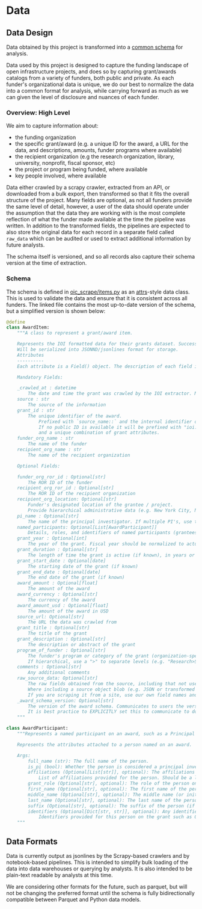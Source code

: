 # Data

## Data Design

Data obtained by this project is transformed into a [common schema](oic_scrape/items.py) for analysis.

Data used by this project is designed to capture the funding landscape of open infrastructure projects, and does so by capturing grant/awards catalogs from a variety of funders, both public and private. As each funder's organizational data is unique, we do our best to normalize the data into a common format for analysis, while carrying forward as much as we can given the level of disclosure and nuances of each funder.

### Overview: High Level

We aim to capture information about:
- the funding organization
- the specific grant/award (e.g. a unique ID for the award, a URL for the data, and descriptions, amounts, funder programs where available)
- the recipient organization (e.g the research organization, library, university, nonprofit, fiscal sponsor, etc)
- the project or program being funded, where available
- key people involved, where available

Data either crawled by a scrapy crawler, extracted from an API, or downloaded from a bulk export, then transformed so that it fits the overall structure of the project. Many fields are optional, as not all funders provide the same level of detail, however, a user of the data should operate under the assumption that the data they are working with is the most complete reflection of what the funder made available at the time the pipeline was written. In addition to the transformed fields, the pipelines are expected to also store the original data for each record in a separate field called `raw_data` which can be audited or used to extract additional information by future analysts.

The schema itself is versioned, and so all records also capture their schema version at the time of extraction.

### Schema

The schema is defined in [oic_scrape/items.py](oic_scrape/items.py) as an [attrs](https://www.attrs.org/en/stable/)-style data class. This is used to validate the data and ensure that it is consistent across all funders. The linked file contains the most up-to-date version of the schema, but a simplified version is shown below:

```python
@define
class AwardItem:
    """A class to represent a grant/award item.

    Represents the IOI formatted data for their grants dataset. Successor to the GrantItem class.
    Will be serialized into JSONND/jsonlines format for storage.
    Attributes
    ----------
    Each attribute is a Field() object. The description of each field is as follows (types are not):

    Mandatory Fields:

    _crawled_at : datetime
        The date and time the grant was crawled by the IOI extractor. Must be added by the crawler.
    source : str
        The source of the information
    grant_id : str
        The unique identifier of the award.
            Prefixed with `source_name::` and the internal identifier of the award.
            If no public ID is available it will be prefixed with "ioi:<source_name>::"
            and a unique combination of grant attributes.
    funder_org_name : str
        The name of the funder
    recipient_org_name : str
        The name of the recipient organization

    Optional Fields:

    funder_org_ror_id : Optional[str]
        The ROR ID of the funder
    recipient_org_ror_id : Optional[str]
        The ROR ID of the recipient organization
    recipient_org_location: Optional[str]
        Funder's designated location of the grantee / project.
        Provide hierarchical administrative data (e.g. New York City, New York, United States) or a well-formed address.
    pi_name : Optional[str]
        The name of the principal investigator. If multiple PI's, use the first one listed, and include the rest in named_participants.
    named_participants: Optional[List[AwardParticipant]]
        Details, roles, and identifiers of named participants (grantees) associated with the award. Should include the PI, if known.
    grant_year : Optional[int]
        The year of the grant. Fiscal year should be normalized to actual calendar year of issuance, as these can vary across funders.
    grant_duration : Optional[str]
        The length of time the grant is active (if known), in years or months.
    grant_start_date : Optional[date]
        The starting date of the grant (if known)
    grant_end_date : Optional[date]
        The end date of the grant (if known)
    award_amount : Optional[float]
        The amount of the award
    award_currency : Optional[str]
        The currency of the award
    award_amount_usd : Optional[float]
        The amount of the award in USD
    source_url: Optional[str]
        The URL the data was crawled from
    grant_title : Optional[str]
        The title of the grant
    grant_description : Optional[str]
        The description or abstract of the grant
    program_of_funder : Optional[str]
        The funder's program or category of the grant (organization-specific).
        If hierarchical, use a ">" to separate levels (e.g. "Research>Science>Physics")
    comments : Optional[str]
        Any additional comments
    raw_source_data: Optional[str]
        The raw fields obtained from the source, including that not used in the principal schema, in case we need to reference it later.
        Where including a source object blob (e.g. JSON or transformed XML), use the source's naming conventions.
        If you are scraping it from a site, use our own field names and conventions, where it makes sense.
    _award_schema_version: Optional[str]
        The version of the award schema. Communicates to users the version of the schema. Defaults to latest version provided in the package.
        It is best practice to EXPLICITLY set this to communicate to downstream users the expectations they should hold for the data.
    """

class AwardParticipant:
    """Represents a named participant on an award, such as a Principal Investigator.

    Represents the attributes attached to a person named on an award.

    Args:
        full_name (str): The full name of the person.
        is_pi (bool): Whether the person is considered a principal investigator. Defaults to False.
        affiliations (Optional[List[str]], optional): The affiliations of the person. Defaults to None.
            List of affiliations provided for the person. Should be a list if more than one affiliation is provided.
        grant_role (Optional[str], optional): The role of the person on the grant. Defaults to None.
        first_name (Optional[str], optional): The first name of the person (if specified). Defaults to None.
        middle_name (Optional[str], optional): The middle name (or initial) of the person (if specified). Defaults to None.
        last_name (Optional[str], optional): The last name of the person (if specified). Defaults to None.
        suffix (Optional[str], optional): The suffix of the person (if specified). Defaults to None.
        identifiers (Optional[Dict[str, str]], optional): Any identifiers provided for the person. Defaults to None.
            Identifiers provided for this person on the grant such as ORCID, ISNI, email address, Github handle, etc. as well as funder-specific identifiers for the person. Should be provided as key-value pairs.
    """
```

## Data Formats

Data is currently output as jsonlines by the Scrapy-based crawlers and by notebook-based pipelines. This is intended to simplify bulk loading of the data into data warehouses or querying by analysts. It is also intended to be plain-text readable by analysts at this time.

We are considering other formats for the future, such as parquet, but will not be changing the preferred format until the schema is fully bidirectionally compatible between Parquet and Python data models.
